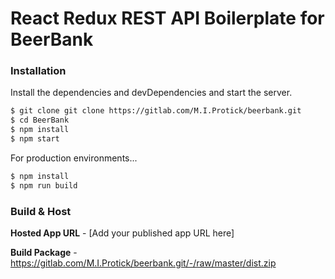 # React Redux REST API Boilerplate for BeerBank

### Installation

Install the dependencies and devDependencies and start the server.

```sh
$ git clone git clone https://gitlab.com/M.I.Protick/beerbank.git
$ cd BeerBank
$ npm install
$ npm start
```

For production environments...

```sh
$ npm install
$ npm run build
```

### Build & Host

**Hosted App URL** - [Add your published app URL here]

**Build Package** - https://gitlab.com/M.I.Protick/beerbank.git/-/raw/master/dist.zip

